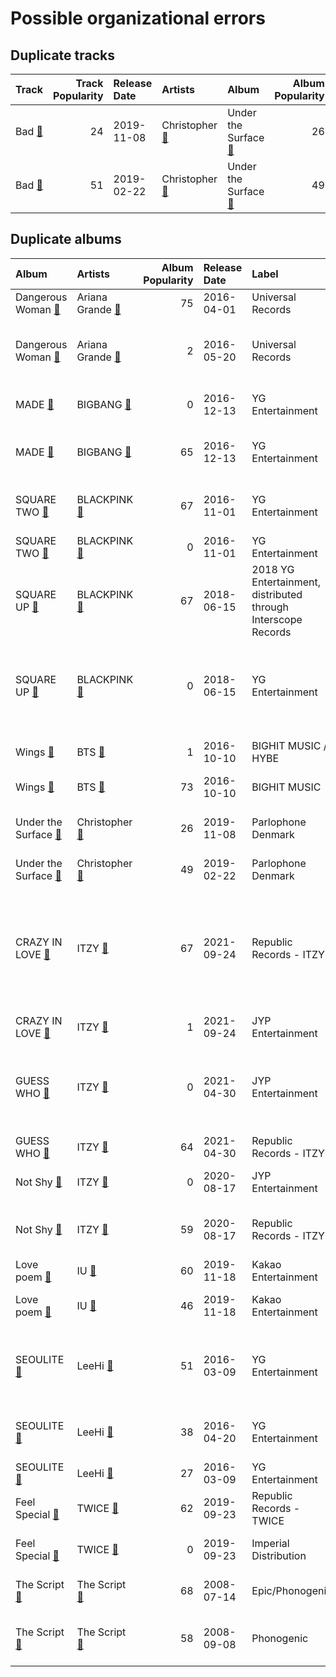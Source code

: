 # Possible organizational errors

## Duplicate tracks

| Track                                                          |   Track Popularity | Release Date   | Artists                                                                 | Album                                                                        |   Album Popularity | Playlists                                                                                                                                                           | Label              | 💚   |
|:---------------------------------------------------------------|-------------------:|:---------------|:------------------------------------------------------------------------|:-----------------------------------------------------------------------------|-------------------:|:--------------------------------------------------------------------------------------------------------------------------------------------------------------------|:-------------------|:----|
| Bad [🔗](https://open.spotify.com/track/0HagCJ6aAXp94EPBRBSrug) |                 24 | 2019-11-08     | Christopher [🔗](https://open.spotify.com/artist/3zDRCqOhJXJfS2YWOEwGMC) | Under the Surface [🔗](https://open.spotify.com/album/4WvW7Y50LuI1yE1XWxtAVk) |                 26 | Indie/Alternative [🔗](https://open.spotify.com/playlist/4Xh0xXGeyxbMXBDsxluPsa),<br>International Pop [🔗](https://open.spotify.com/playlist/36OHPiYrLGYMfVa0zcHgLf) | Parlophone Denmark | 💚   |
| Bad [🔗](https://open.spotify.com/track/66zdGutAO6NJmMjH8ejBIq) |                 51 | 2019-02-22     | Christopher [🔗](https://open.spotify.com/artist/3zDRCqOhJXJfS2YWOEwGMC) | Under the Surface [🔗](https://open.spotify.com/album/6ISIdF1gCK9X8pn4FaObHE) |                 49 | International Pop [🔗](https://open.spotify.com/playlist/36OHPiYrLGYMfVa0zcHgLf)                                                                                     | Parlophone Denmark | 💚   |

## Duplicate albums

| Album                                                                        | Artists                                                                   |   Album Popularity | Release Date   | Label                                                         | Tracks                                                                                                                                                                                                                                                                                                                                                                       | Playlists                                                                                                                                                                                                                                                                                                           |
|:-----------------------------------------------------------------------------|:--------------------------------------------------------------------------|-------------------:|:---------------|:--------------------------------------------------------------|:-----------------------------------------------------------------------------------------------------------------------------------------------------------------------------------------------------------------------------------------------------------------------------------------------------------------------------------------------------------------------------|:--------------------------------------------------------------------------------------------------------------------------------------------------------------------------------------------------------------------------------------------------------------------------------------------------------------------|
| Dangerous Woman [🔗](https://open.spotify.com/album/1QRP5lutJodPixU2EWfnD7)   | Ariana Grande [🔗](https://open.spotify.com/artist/66CXWjxzNUsdJxJ2JdwvnR) |                 75 | 2016-04-01     | Universal Records                                             | Greedy [🔗](https://open.spotify.com/track/7aLT0tLcS40Penaplqu2cZ)                                                                                                                                                                                                                                                                                                            | Pop [🔗](https://open.spotify.com/playlist/1WZ2RqQv2SPX5uzmjWhgSh)                                                                                                                                                                                                                                                   |
| Dangerous Woman [🔗](https://open.spotify.com/album/3OZgEywV4krCZ814pTJWr7)   | Ariana Grande [🔗](https://open.spotify.com/artist/66CXWjxzNUsdJxJ2JdwvnR) |                  2 | 2016-05-20     | Universal Records                                             | Dangerous Woman [🔗](https://open.spotify.com/track/7l94dyN2hX9c6wWcZQuOGJ),<br>Into You [🔗](https://open.spotify.com/track/2meEiZKWkiN28gITzFwQo5),<br>Side To Side [🔗](https://open.spotify.com/track/1pKeFVVUOPjFsOABub0OaV)                                                                                                                                               | Pop [🔗](https://open.spotify.com/playlist/1WZ2RqQv2SPX5uzmjWhgSh)                                                                                                                                                                                                                                                   |
| MADE [🔗](https://open.spotify.com/album/1q8h2HdED1cmgJVo8lEBME)              | BIGBANG [🔗](https://open.spotify.com/artist/4Kxlr1PRlDKEB0ekOCyHgX)       |                  0 | 2016-12-13     | YG Entertainment                                              | BANG BANG BANG [🔗](https://open.spotify.com/track/0QIRm9sUkGnezGznkWCqCo)                                                                                                                                                                                                                                                                                                    | K-Pop 101 [🔗](https://open.spotify.com/playlist/1NlCn9vDmQDBF54JyVC2MC),<br>K-Pop [🔗](https://open.spotify.com/playlist/0Xp2gQ9p4VMgt5HauIfIq7)                                                                                                                                                                     |
| MADE [🔗](https://open.spotify.com/album/2SPrl8C8pgSM5gXbAiyJHY)              | BIGBANG [🔗](https://open.spotify.com/artist/4Kxlr1PRlDKEB0ekOCyHgX)       |                 65 | 2016-12-13     | YG Entertainment                                              | LET'S NOT FALL IN LOVE [🔗](https://open.spotify.com/track/6UgkB0xM45TR3Zjqm3GQ6T),<br>LOSER [🔗](https://open.spotify.com/track/2vzn8usBcuNL93DnTjEK0z)                                                                                                                                                                                                                       | K-Pop [🔗](https://open.spotify.com/playlist/0Xp2gQ9p4VMgt5HauIfIq7)                                                                                                                                                                                                                                                 |
| SQUARE TWO [🔗](https://open.spotify.com/album/2Fna4Tb7fme5aHsNMJtVtp)        | BLACKPINK [🔗](https://open.spotify.com/artist/41MozSoPIsD1dJM0CLPjZF)     |                 67 | 2016-11-01     | YG Entertainment                                              | PLAYING WITH FIRE [🔗](https://open.spotify.com/track/7qmvLmX9tyaTiBAVNI6YEn)                                                                                                                                                                                                                                                                                                 | K-Pop Favorites [🔗](https://open.spotify.com/playlist/1ZbxKv1noxwZ4zFgRNEFIo),<br>K-Pop [🔗](https://open.spotify.com/playlist/0Xp2gQ9p4VMgt5HauIfIq7),<br>Sharon RPD [🔗](https://open.spotify.com/playlist/2WsAAjnlcRAzyPrBDvMYyy)                                                                                  |
| SQUARE TWO [🔗](https://open.spotify.com/album/2s27rRgZswwbRJUQXSGTLf)        | BLACKPINK [🔗](https://open.spotify.com/artist/41MozSoPIsD1dJM0CLPjZF)     |                  0 | 2016-11-01     | YG Entertainment                                              | STAY [🔗](https://open.spotify.com/track/4TWHREp4wv0TmewqR6rgRd)                                                                                                                                                                                                                                                                                                              | K-Pop [🔗](https://open.spotify.com/playlist/0Xp2gQ9p4VMgt5HauIfIq7)                                                                                                                                                                                                                                                 |
| SQUARE UP [🔗](https://open.spotify.com/album/0wOiWrujRbxlKEGWRQpKYc)         | BLACKPINK [🔗](https://open.spotify.com/artist/41MozSoPIsD1dJM0CLPjZF)     |                 67 | 2018-06-15     | 2018 YG Entertainment, distributed through Interscope Records | Really [🔗](https://open.spotify.com/track/2URMA0ap6SAI8wFmcY1yta)                                                                                                                                                                                                                                                                                                            | K-Pop [🔗](https://open.spotify.com/playlist/0Xp2gQ9p4VMgt5HauIfIq7)                                                                                                                                                                                                                                                 |
| SQUARE UP [🔗](https://open.spotify.com/album/1HwIUaaEuRsxsIyssqtGLH)         | BLACKPINK [🔗](https://open.spotify.com/artist/41MozSoPIsD1dJM0CLPjZF)     |                  0 | 2018-06-15     | YG Entertainment                                              | DDU-DU DDU-DU [🔗](https://open.spotify.com/track/7b8YOVV5quZcSKEijDgyWB),<br>Forever Young [🔗](https://open.spotify.com/track/2naEVOadudtXHwtZNfjMDM),<br>See U Later [🔗](https://open.spotify.com/track/3AyLh4R4D3fQfyqCsTdFf3)                                                                                                                                             | K-Pop Favorites [🔗](https://open.spotify.com/playlist/1ZbxKv1noxwZ4zFgRNEFIo),<br>K-Pop [🔗](https://open.spotify.com/playlist/0Xp2gQ9p4VMgt5HauIfIq7)                                                                                                                                                               |
| Wings [🔗](https://open.spotify.com/album/17FnTn4P3Bkyf6mbNQDhhy)             | BTS [🔗](https://open.spotify.com/artist/3Nrfpe0tUJi4K4DXYWgMUX)           |                  1 | 2016-10-10     | BIGHIT MUSIC / HYBE                                           | Blood Sweat & Tears [🔗](https://open.spotify.com/track/5RGf8qn1TBWVplLyyKUsuV)                                                                                                                                                                                                                                                                                               | K-Pop [🔗](https://open.spotify.com/playlist/0Xp2gQ9p4VMgt5HauIfIq7)                                                                                                                                                                                                                                                 |
| Wings [🔗](https://open.spotify.com/album/1vhNGBTFoaSTLbHjPGFIlF)             | BTS [🔗](https://open.spotify.com/artist/3Nrfpe0tUJi4K4DXYWgMUX)           |                 73 | 2016-10-10     | BIGHIT MUSIC                                                  | Lie [🔗](https://open.spotify.com/track/1nWB8isqs2tviWk20G5pow)                                                                                                                                                                                                                                                                                                               | K-Pop [🔗](https://open.spotify.com/playlist/0Xp2gQ9p4VMgt5HauIfIq7)                                                                                                                                                                                                                                                 |
| Under the Surface [🔗](https://open.spotify.com/album/4WvW7Y50LuI1yE1XWxtAVk) | Christopher [🔗](https://open.spotify.com/artist/3zDRCqOhJXJfS2YWOEwGMC)   |                 26 | 2019-11-08     | Parlophone Denmark                                            | Bad [🔗](https://open.spotify.com/track/0HagCJ6aAXp94EPBRBSrug),<br>My Heart [🔗](https://open.spotify.com/track/4CpFBps5RgZls0TBBxOlDo)                                                                                                                                                                                                                                       | Indie/Alternative [🔗](https://open.spotify.com/playlist/4Xh0xXGeyxbMXBDsxluPsa),<br>International Pop [🔗](https://open.spotify.com/playlist/36OHPiYrLGYMfVa0zcHgLf)                                                                                                                                                 |
| Under the Surface [🔗](https://open.spotify.com/album/6ISIdF1gCK9X8pn4FaObHE) | Christopher [🔗](https://open.spotify.com/artist/3zDRCqOhJXJfS2YWOEwGMC)   |                 49 | 2019-02-22     | Parlophone Denmark                                            | Bad [🔗](https://open.spotify.com/track/66zdGutAO6NJmMjH8ejBIq)                                                                                                                                                                                                                                                                                                               | International Pop [🔗](https://open.spotify.com/playlist/36OHPiYrLGYMfVa0zcHgLf)                                                                                                                                                                                                                                     |
| CRAZY IN LOVE [🔗](https://open.spotify.com/album/4U7rGOkJgtxs27H9L93Xli)     | ITZY [🔗](https://open.spotify.com/artist/2KC9Qb60EaY0kW4eH68vr3)          |                 67 | 2021-09-24     | Republic Records - ITZY                                       | #Twenty [🔗](https://open.spotify.com/track/0deWmYkaZHaElUm15oVXkE),<br>Gas Me Up [🔗](https://open.spotify.com/track/3RCMSJIlIZkvJP4LFGtOtu),<br>LOCO - English Ver. [🔗](https://open.spotify.com/track/0QPYsEvaoEJzZLSF5Cq390),<br>LOCO [🔗](https://open.spotify.com/track/56Yxkm62GtEpnPyG7TvwLY),<br>Sooo LUCKY [🔗](https://open.spotify.com/track/6zqZfHvp3f9r4AF6G7Nhgl) | Cursed English [🔗](https://open.spotify.com/playlist/2tPCDZMU74TGOBGdNdVDBs),<br>K-Pop Favorites [🔗](https://open.spotify.com/playlist/1ZbxKv1noxwZ4zFgRNEFIo),<br>K-Pop [🔗](https://open.spotify.com/playlist/0Xp2gQ9p4VMgt5HauIfIq7),<br>Sharon RPD [🔗](https://open.spotify.com/playlist/2WsAAjnlcRAzyPrBDvMYyy) |
| CRAZY IN LOVE [🔗](https://open.spotify.com/album/5W75ifcHJzBAfHezBMfhPI)     | ITZY [🔗](https://open.spotify.com/artist/2KC9Qb60EaY0kW4eH68vr3)          |                  1 | 2021-09-24     | JYP Entertainment                                             | SWIPE [🔗](https://open.spotify.com/track/5au5BF6e1TgZFrdoAz9p6x)                                                                                                                                                                                                                                                                                                             | K-Pop [🔗](https://open.spotify.com/playlist/0Xp2gQ9p4VMgt5HauIfIq7)                                                                                                                                                                                                                                                 |
| GUESS WHO [🔗](https://open.spotify.com/album/1PKhKkeCqANY5E9RGcUWUX)         | ITZY [🔗](https://open.spotify.com/artist/2KC9Qb60EaY0kW4eH68vr3)          |                  0 | 2021-04-30     | JYP Entertainment                                             | In the morning [🔗](https://open.spotify.com/track/2QdH0rKlV3d9Y6lWzcnlBH),<br>KIDDING ME [🔗](https://open.spotify.com/track/3aGqHdZJusdhT3ZzfLRnO7),<br>SHOOT! [🔗](https://open.spotify.com/track/11RRkvXd7FvwxLWvtuBIR1),<br>TENNIS (0:0) [🔗](https://open.spotify.com/track/1e8PJyZMP4Kx2lGbb7t4ng)                                                                        | K-Pop Favorites [🔗](https://open.spotify.com/playlist/1ZbxKv1noxwZ4zFgRNEFIo),<br>K-Pop [🔗](https://open.spotify.com/playlist/0Xp2gQ9p4VMgt5HauIfIq7)                                                                                                                                                               |
| GUESS WHO [🔗](https://open.spotify.com/album/4lS8nhX8cplsYPzKjvhw6G)         | ITZY [🔗](https://open.spotify.com/artist/2KC9Qb60EaY0kW4eH68vr3)          |                 64 | 2021-04-30     | Republic Records - ITZY                                       | Sorry Not Sorry [🔗](https://open.spotify.com/track/4BV9bZOeH869aewS9lwTtM)                                                                                                                                                                                                                                                                                                   | K-Pop [🔗](https://open.spotify.com/playlist/0Xp2gQ9p4VMgt5HauIfIq7)                                                                                                                                                                                                                                                 |
| Not Shy [🔗](https://open.spotify.com/album/0aqu2V5ohKHVfWqVFE7Ila)           | ITZY [🔗](https://open.spotify.com/artist/2KC9Qb60EaY0kW4eH68vr3)          |                  0 | 2020-08-17     | JYP Entertainment                                             | Not Shy [🔗](https://open.spotify.com/track/4ecVWqbtW6phQGpZMAyqIU)                                                                                                                                                                                                                                                                                                           | K-Pop Favorites [🔗](https://open.spotify.com/playlist/1ZbxKv1noxwZ4zFgRNEFIo),<br>K-Pop [🔗](https://open.spotify.com/playlist/0Xp2gQ9p4VMgt5HauIfIq7)                                                                                                                                                               |
| Not Shy [🔗](https://open.spotify.com/album/5NN55LKbjzX16a7Uf8u7Os)           | ITZY [🔗](https://open.spotify.com/artist/2KC9Qb60EaY0kW4eH68vr3)          |                 59 | 2020-08-17     | Republic Records - ITZY                                       | Be In Love [🔗](https://open.spotify.com/track/0FGeJSm4Iix7OdvjvENrwx),<br>Louder [🔗](https://open.spotify.com/track/39pv61XfYr9MUwsYkx30aQ),<br>SURF [🔗](https://open.spotify.com/track/5rAjh9qDtJalKfwgxNk2vt)                                                                                                                                                              | K-Pop [🔗](https://open.spotify.com/playlist/0Xp2gQ9p4VMgt5HauIfIq7)                                                                                                                                                                                                                                                 |
| Love poem [🔗](https://open.spotify.com/album/2xEH7SRzJq7LgA0fCtTlxH)         | IU [🔗](https://open.spotify.com/artist/3HqSLMAZ3g3d5poNaI7GOU)            |                 60 | 2019-11-18     | Kakao Entertainment                                           | Blueming [🔗](https://open.spotify.com/track/4Dr2hJ3EnVh2Aaot6fRwDO)                                                                                                                                                                                                                                                                                                          | K-Pop [🔗](https://open.spotify.com/playlist/0Xp2gQ9p4VMgt5HauIfIq7)                                                                                                                                                                                                                                                 |
| Love poem [🔗](https://open.spotify.com/album/5JadtZ710Yj8RSLNbSvDqo)         | IU [🔗](https://open.spotify.com/artist/3HqSLMAZ3g3d5poNaI7GOU)            |                 46 | 2019-11-18     | Kakao Entertainment                                           | Love poem [🔗](https://open.spotify.com/track/4B6cJ34Mkfiu4Xo8t8QU7F)                                                                                                                                                                                                                                                                                                         | K-Pop Favorites [🔗](https://open.spotify.com/playlist/1ZbxKv1noxwZ4zFgRNEFIo),<br>K-Pop [🔗](https://open.spotify.com/playlist/0Xp2gQ9p4VMgt5HauIfIq7)                                                                                                                                                               |
| SEOULITE [🔗](https://open.spotify.com/album/2c41Flo2HQgy0A9P3xuSFf)          | LeeHi [🔗](https://open.spotify.com/artist/7cVZApDoQZpS447nHTsNqu)         |                 51 | 2016-03-09     | YG Entertainment                                              | BREATHE [🔗](https://open.spotify.com/track/6G4z9WbxyEeWdEQTfShACT),<br>FXXK WIT US [🔗](https://open.spotify.com/track/6wj3blmFAG2pNWQ40Yuaq8),<br>HOLD MY HAND [🔗](https://open.spotify.com/track/7bwSMCwF2C4cK2W97H6oCA)                                                                                                                                                    | K-Pop Favorites [🔗](https://open.spotify.com/playlist/1ZbxKv1noxwZ4zFgRNEFIo),<br>K-Pop [🔗](https://open.spotify.com/playlist/0Xp2gQ9p4VMgt5HauIfIq7)                                                                                                                                                               |
| SEOULITE [🔗](https://open.spotify.com/album/3cGyWEJaQlj7kCdKBCOGeb)          | LeeHi [🔗](https://open.spotify.com/artist/7cVZApDoQZpS447nHTsNqu)         |                 38 | 2016-04-20     | YG Entertainment                                              | MISSING U [🔗](https://open.spotify.com/track/4uk677I1lb0ZPSXGhL2FcA),<br>MY STAR [🔗](https://open.spotify.com/track/42Dl2MOplqImwLoIPMv6Me)                                                                                                                                                                                                                                  | K-Pop [🔗](https://open.spotify.com/playlist/0Xp2gQ9p4VMgt5HauIfIq7)                                                                                                                                                                                                                                                 |
| SEOULITE [🔗](https://open.spotify.com/album/4p27GsqUEbfl83iPtt0IcI)          | LeeHi [🔗](https://open.spotify.com/artist/7cVZApDoQZpS447nHTsNqu)         |                 27 | 2016-03-09     | YG Entertainment                                              | WORLD TOUR [🔗](https://open.spotify.com/track/3kXTBit5dnLLq4NYnwjiHn)                                                                                                                                                                                                                                                                                                        | K-Pop [🔗](https://open.spotify.com/playlist/0Xp2gQ9p4VMgt5HauIfIq7)                                                                                                                                                                                                                                                 |
| Feel Special [🔗](https://open.spotify.com/album/3NQBPabmRm3LzVcmtkTLfo)      | TWICE [🔗](https://open.spotify.com/artist/7n2Ycct7Beij7Dj7meI4X0)         |                 62 | 2019-09-23     | Republic Records - TWICE                                      | Feel Special [🔗](https://open.spotify.com/track/3Hz3tTQwOdM6XkA0ALB2G9)                                                                                                                                                                                                                                                                                                      | Aegyo [🔗](https://open.spotify.com/playlist/6WTiB2kj3G2g3eYqornNd2),<br>K-Pop [🔗](https://open.spotify.com/playlist/0Xp2gQ9p4VMgt5HauIfIq7)                                                                                                                                                                         |
| Feel Special [🔗](https://open.spotify.com/album/5MmndGNrJgTLd5W7HNmVST)      | TWICE [🔗](https://open.spotify.com/artist/7n2Ycct7Beij7Dj7meI4X0)         |                  0 | 2019-09-23     | Imperial Distribution                                         | LOVE FOOLISH [🔗](https://open.spotify.com/track/5ipJi9h2ghaThn6EUwO3B2)                                                                                                                                                                                                                                                                                                      | K-Pop [🔗](https://open.spotify.com/playlist/0Xp2gQ9p4VMgt5HauIfIq7)                                                                                                                                                                                                                                                 |
| The Script [🔗](https://open.spotify.com/album/1r5J0N6Ep181K0i8YuTYgO)        | The Script [🔗](https://open.spotify.com/artist/3AQRLZ9PuTAozP28Skbq8V)    |                 68 | 2008-07-14     | Epic/Phonogenic                                               | Breakeven [🔗](https://open.spotify.com/track/285hMzLhJwHVLe9QT9qilk)                                                                                                                                                                                                                                                                                                         | Indie/Alternative [🔗](https://open.spotify.com/playlist/4Xh0xXGeyxbMXBDsxluPsa),<br>Pop [🔗](https://open.spotify.com/playlist/1WZ2RqQv2SPX5uzmjWhgSh)                                                                                                                                                               |
| The Script [🔗](https://open.spotify.com/album/51Hn2Wiq1jmUfI0BLaUhuF)        | The Script [🔗](https://open.spotify.com/artist/3AQRLZ9PuTAozP28Skbq8V)    |                 58 | 2008-09-08     | Phonogenic                                                    | The Man Who Can't Be Moved [🔗](https://open.spotify.com/track/4Musyaro0NM5Awx8b5c627)                                                                                                                                                                                                                                                                                        | Indie/Alternative [🔗](https://open.spotify.com/playlist/4Xh0xXGeyxbMXBDsxluPsa),<br>Pop [🔗](https://open.spotify.com/playlist/1WZ2RqQv2SPX5uzmjWhgSh)                                                                                                                                                               |

